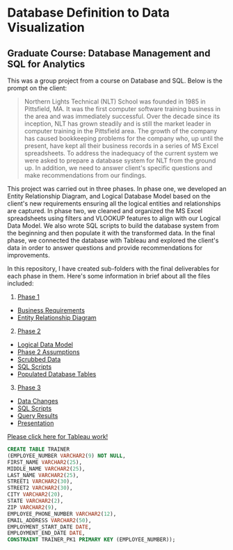 # Database Definition to Data Visualization #
## Graduate Course: Database Management and SQL for Analytics ##

This was a group project from a course on Database and SQL. Below is the prompt on the client:

> Northern Lights Technical (NLT) School was founded in 1985 in Pittsfield, MA. It was the first computer software training business in the area and was immediately successful. Over the decade since its inception, NLT has grown steadily and is still the market leader in computer training in the Pittsfield area. The growth of the company has caused bookkeeping problems for the company who, up until the present, have kept all their business records in a series of MS Excel spreadsheets. To address the inadequacy of the current system we were asked to prepare a database system for NLT from the ground up.  In addition, we need to answer client's specific questions and make recommendations from our findings.

This project was carried out in three phases. In phase one, we developed an Entity Relationship Diagram, and Logical Database Model based on the client's new requirements ensuring all the logical entities and relationships are captured. In phase two, we cleaned and organized the MS Excel spreadsheets using filters and VLOOKUP features to align with our Logical Data Model. We also wrote SQL scripts to build the database system from the beginning and then populate it with the transformed data. In the final phase, we connected the database with Tableau and explored the client's data in order to answer questions and provide recommendations for improvements. 

In this repository, I have created sub-folders with the final deliverables for each phase in them. Here's some information in brief about all the files included:

1) <a href="https://github.com/SagarBansal7/Database-Definition-to-Data-Visualization/tree/master/Phase%201">Phase 1</a>  
  * <a href="https://github.com/SagarBansal7/Database-Definition-to-Data-Visualization/blob/master/Phase%201/Business%20Requirements%20-%20Data%20Definition%20to%20Visualization.pdf">Business Requirements</a>
  * <a href="https://github.com/SagarBansal7/Database-Definition-to-Data-Visualization/blob/master/Phase%201/Entity%20Relationship%20Diagram%20-%20Data%20Definition%20to%20Visualization.pdf">Entity Relationship Diagram</a>
2) <a href="https://github.com/SagarBansal7/Database-Definition-to-Data-Visualization/tree/master/Phase%202">Phase 2</a>

*  <a href="https://github.com/SagarBansal7/Database-Definition-to-Data-Visualization/blob/master/Phase%202/Logical%20Data%20Model%20-%20Data%20Definition%20to%20Visualization.pdf">Logical Data Model</a>
  *  <a href="https://github.com/SagarBansal7/Database-Definition-to-Data-Visualization/blob/master/Phase%202/Phase%202%20Assumptions%20-%20%20Data%20Definition%20to%20Visualization.pdf">Phase 2 Assumptions</a>
  *  <a href="https://github.com/SagarBansal7/Database-Definition-to-Data-Visualization/blob/master/Phase%202/Scrubbed%20Data%20-%20%20Data%20Definition%20to%20Visualization.xlsx">Scrubbed Data</a>
*  <a href="https://github.com/SagarBansal7/Database-Definition-to-Data-Visualization/blob/master/Phase%202/SQL%20Scripts%20-%20Data%20Definition%20to%20Visualization.pdf">SQL Scripts</a>
  *  <a href="https://github.com/SagarBansal7/Database-Definition-to-Data-Visualization/blob/master/Phase%202/Populated%20Database%20Tables%20-%20Data%20Definition%20to%20Visualization.pdf">Populated Database Tables</a>

3) <a href="https://github.com/SagarBansal7/Database-Definition-to-Data-Visualization/tree/master/Phase%203">Phase 3</a>
  *  <a href="https://github.com/SagarBansal7/Database-Definition-to-Data-Visualization/blob/master/Phase%203/Data%20Changes%20-%20Data%20Definition%20to%20Visualization.pdf">Data Changes</a>
  *  <a href="https://github.com/SagarBansal7/Database-Definition-to-Data-Visualization/blob/master/Phase%203/Phase%203%20SQL%20Scripts%20-%20Data%20Definition%20to%20Visualization.pdf">SQL Scripts</a>
  *  <a href="https://github.com/SagarBansal7/Database-Definition-to-Data-Visualization/blob/master/Phase%203/Query%20Results%20-%20Data%20Definition%20to%20Visualization.pdf">Query Results</a>
  *  <a href="https://github.com/SagarBansal7/Database-Definition-to-Data-Visualization/blob/master/Phase%203/Presentation%20-%20Data%20Definition%20to%20Visualization.pdf">Presentation</a>

<a href="https://public.tableau.com/profile/sagar8300#!/vizhome/Phase3-ClientSegment-Team7E_15939006760380/NorthernLightsTechnicalSchoolClientInsights">Please click here for Tableau work!</a>


````sql
CREATE TABLE TRAINER
(EMPLOYEE_NUMBER VARCHAR2(9) NOT NULL,
FIRST_NAME VARCHAR2(25), 
MIDDLE_NAME VARCHAR2(25),
LAST_NAME VARCHAR2(25),
STREET1 VARCHAR2(30),
STREET2 VARCHAR2(30),
CITY VARCHAR2(20),
STATE VARCHAR2(2),
ZIP VARCHAR2(9),
EMPLOYEE_PHONE_NUMBER VARCHAR2(12),
EMAIL_ADDRESS VARCHAR2(50),
EMPLOYMENT_START_DATE DATE,
EMPLOYMENT_END_DATE DATE,
CONSTRAINT TRAINER_PK1 PRIMARY KEY (EMPLOYEE_NUMBER));

````
